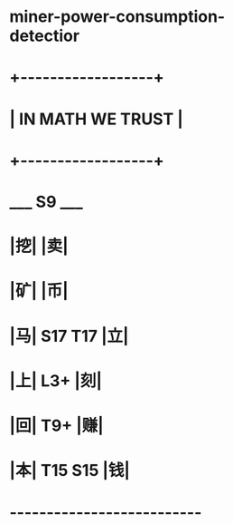 # miner-power-consumption-detectior
#
#
#      +------------------+
#      | IN MATH WE TRUST |
#      +------------------+
#   ___        S9          ___
#   |挖|                   |卖|
#   |矿|                   |币|
#   |马|   S17      T17    |立|
#   |上|        L3+        |刻|
#   |回|        T9+        |赚|
#   |本|   T15      S15    |钱|
#   --------------------------
#
#
#
